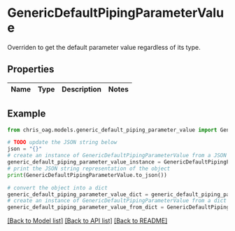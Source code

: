# GenericDefaultPipingParameterValue

Overriden to get the default parameter value regardless of its type.

## Properties

Name | Type | Description | Notes
------------ | ------------- | ------------- | -------------

## Example

```python
from chris_oag.models.generic_default_piping_parameter_value import GenericDefaultPipingParameterValue

# TODO update the JSON string below
json = "{}"
# create an instance of GenericDefaultPipingParameterValue from a JSON string
generic_default_piping_parameter_value_instance = GenericDefaultPipingParameterValue.from_json(json)
# print the JSON string representation of the object
print(GenericDefaultPipingParameterValue.to_json())

# convert the object into a dict
generic_default_piping_parameter_value_dict = generic_default_piping_parameter_value_instance.to_dict()
# create an instance of GenericDefaultPipingParameterValue from a dict
generic_default_piping_parameter_value_from_dict = GenericDefaultPipingParameterValue.from_dict(generic_default_piping_parameter_value_dict)
```
[[Back to Model list]](../README.md#documentation-for-models) [[Back to API list]](../README.md#documentation-for-api-endpoints) [[Back to README]](../README.md)


